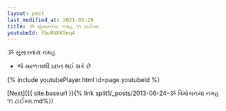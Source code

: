 ```yaml
---
layout: post
last_modified_at: 2021-03-29
title: ૐ સુંસારનાંય નમહ ૧૧ ટાઈમ્સ
youtubeId: fbuRNXKSeq4
---
```

 
 
 ૐ સુંસારનાંય નમહ  
 
 -  જે સરળતાથી પ્રાપ્ત થઈ શકે છે 
 
  
 
  
 
 
 
 
 
 


{% include youtubePlayer.html id=page.youtubeId %}
 
[Next]({{ site.baseurl }}{% link  split1/_posts/2013-06-24-ૐ વિમોચનયા નમહ ૧૧ ટાઈમ્સ.md%})
 
